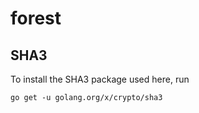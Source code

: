 # forest

## SHA3

To install the SHA3 package used here, run

`go get -u golang.org/x/crypto/sha3`
